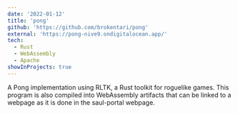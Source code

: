 ```yaml
---
date: '2022-01-12'
title: 'pong'
github: 'https://github.com/brokentari/pong'
external: 'https://pong-nive9.ondigitalocean.app/'
tech:
  - Rust
  - WebAssembly
  - Apache
showInProjects: true
---
```


A Pong implementation using RLTK, a Rust toolkit for roguelike games. This program is also compiled into WebAssembly artifacts that can be linked to a webpage as it is done in the saul-portal webpage.
